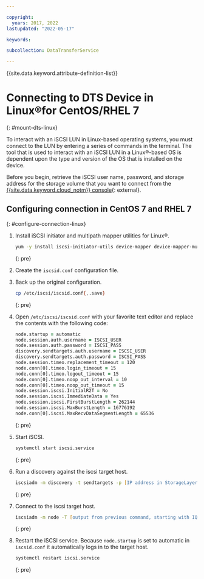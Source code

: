 ```yaml
---

copyright:
  years: 2017, 2022
lastupdated: "2022-05-17"

keywords:

subcollection: DataTransferService

---
```


{{site.data.keyword.attribute-definition-list}}

# Connecting to DTS Device in Linux&reg;for CentOS/RHEL 7
{: #mount-dts-linux}

To interact with an iSCSI LUN in Linux-based operating systems, you must connect to the LUN by entering a series of commands in the terminal. The tool that is used to interact with an iSCSI LUN in a Linux&reg;-based OS is dependent upon the type and version of the OS that is installed on the device.

Before you begin, retrieve the iSCSI user name, password, and storage address for the storage volume that you want to connect from the [{{site.data.keyword.cloud_notm}} console](https://{DomainName}){: external}.

## Configuring connection in CentOS 7 and RHEL 7
{: #configure-connection-linux}

1. Install iSCSI initiator and multipath mapper utilities for Linux&reg;.
   ```zsh
   yum -y install iscsi-initiator-utils device-mapper device-mapper-multipath
   ```
   {: pre}

2. Create the `iscsid.conf` configuration file.

3. Back up the original configuration.
   ```zsh
   cp /etc/iscsi/iscsid.conf{,.save}
   ```
   {: pre}

4. Open `/etc/iscsi/iscsid.conf` with your favorite text editor and replace the contents with the following code:
   ```zsh
   node.startup = automatic
   node.session.auth.username = ISCSI_USER
   node.session.auth.password = ISCSI_PASS
   discovery.sendtargets.auth.username = ISCSI_USER
   discovery.sendtargets.auth.password = ISCSI_PASS
   node.session.timeo.replacement_timeout = 120
   node.conn[0].timeo.login_timeout = 15
   node.conn[0].timeo.logout_timeout = 15
   node.conn[0].timeo.noop_out_interval = 10
   node.conn[0].timeo.noop_out_timeout = 15
   node.session.iscsi.InitialR2T = No
   node.session.iscsi.ImmediateData = Yes
   node.session.iscsi.FirstBurstLength = 262144
   node.session.iscsi.MaxBurstLength = 16776192
   node.conn[0].iscsi.MaxRecvDataSegmentLength = 65536
   ```
   {: pre}

5. Start iSCSI.
   ```zsh
   systemctl start iscsi.service
   ```
   {: pre}

6. Run a discovery against the iscsi target host.
   ```zsh
   iscsiadm -m discovery -t sendtargets -p [IP address in StorageLayer]
   ```
   {: pre}

7. Connect to the iscsi target host.
   ```zsh
   iscsiadm -m node -T [output from previous command, starting with IQN.] -p [IP address in StorageLayer] -l
   ```
   {: pre}

8. Restart the iSCSI  service. Because `node.startup` is set to automatic in `iscsid.conf` it automatically logs in to the target host.
   ```zsh
   systemctl restart iscsi.service
   ```
   {: pre}
